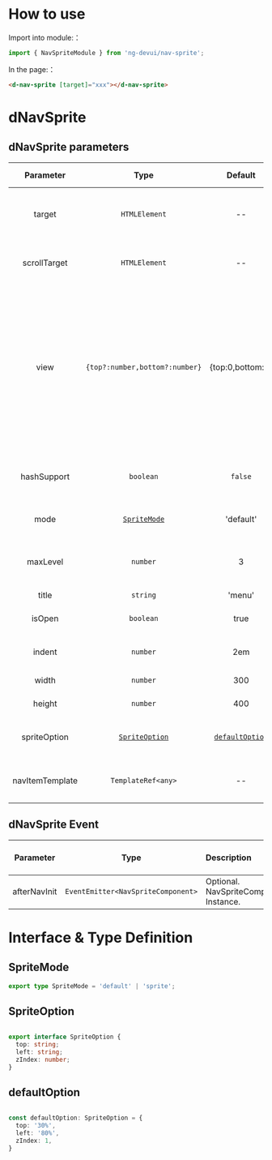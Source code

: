 # How to use

Import into module:：

```ts
import { NavSpriteModule } from 'ng-devui/nav-sprite';
```

In the page:：

```html
<d-nav-sprite [target]="xxx"></d-nav-sprite>
```

# dNavSprite

## dNavSprite parameters

|         Parameter        |                Type                  |            Default             | Description                            | Jump to Demo                                    |
| :------------------:| :---------------------------------: | :-------------------------: | :------------------------------ | -------------------------------------------- |
|    target  |   `HTMLElement`                     |           --               |         Required. Location of the generated directory    |         [Basic usage](demo#basic)                |
|    scrollTarget         |     `HTMLElement`             |              --              |           Optional. Specifies the scrolling container.            |      [Scroll Usage](demo#scroll)  |
|     view      | `{top?:number,bottom?:number}` |            {top:0,bottom:0}             |                                                   Optional. It is used to adjust the visible region, for example, the head with a fixed position on the top. The value corresponds to the height of the blocked top or bottom.                                                   | [Scroll Usage](demo#scroll)                    |
|    hashSupport         |     `boolean`             |             `false`              |           Optional. Specifies whether to support anchors           |                    --  |
|    mode             |     [`SpriteMode`](#SpriteMode)            |           'default'           |          Optional. mode`default \| sprite`                   |                    [mode](demo#sprite)  |
|    maxLevel         |     `number`                          |           3                 |           Optional. Maximum level of the generated directory               |                    [maxLevel](demo#sprite)  |
|    title         |     `string`                          |              'menu'              |           Optional. title               |                    [title](demo#basic)  |
|    isOpen         |     `boolean`            |              true              |           Optional. sprite mode. open menu           |                    -- |
|    indent         |     `number`                          |              2em              |          Optional. indent 2 placeholders               |                    --  |
|    width         |     `number`                        |              300              |           Optional. width               |                    [width](demo#sprite)  |
|    height         |     `number`                            |              400              |           Optional. height              |                    [height](demo#sprite)  |
|    spriteOption         |     [`SpriteOption`](#SpriteOption)     |              [`defaultOption`](#defaultOption)              |           Optional. sprite mode  initial position              |  [options](demo#sprite)  |
|    navItemTemplate         |     `TemplateRef<any>`             |              --              |           Optional. Single Catalog Template             |                    [template ](demo#sprite)  |


## dNavSprite Event
|         Parameter        |                Type              | Description                            | Jump to Demo                                    |
| :------------------:| :---------------------------------: | :------------------------------ | -------------------------------------------- |
|    afterNavInit  |   `EventEmitter<NavSpriteComponent>` |         Optional. NavSpriteComponent Instance.   |         [精灵用法](demo#sprite)                |

# Interface & Type Definition

## SpriteMode

```ts
export type SpriteMode = 'default' | 'sprite';

```

## SpriteOption

```ts

export interface SpriteOption {
  top: string;
  left: string;
  zIndex: number;
}

```

## defaultOption

```ts

const defaultOption: SpriteOption = {
  top: '30%',
  left: '80%',
  zIndex: 1,
}

```
